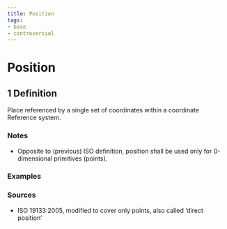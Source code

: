 ```yaml
---
title: Position
tags:
- base
- controversial
---
```


# Position

## 1 Definition

Place referenced by a single set of coordinates within a coordinate Reference system.

### Notes 
- Opposite to (previous) ISO definition, position shall be used only for 0-dimensional primitives (points).

### Examples 

### Sources
- ISO 19133:2005, modified to cover only points, also called ‘direct position’
